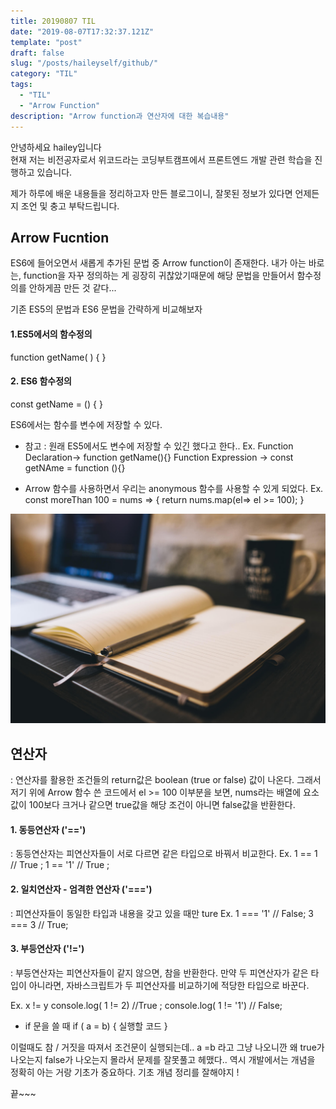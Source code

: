 ```yaml
---
title: 20190807 TIL 
date: "2019-08-07T17:32:37.121Z"
template: "post"
draft: false
slug: "/posts/haileyself/github/"
category: "TIL"
tags:
  - "TIL"
  - "Arrow Function"
description: "Arrow function과 연산자에 대한 복습내용"
---
```

안녕하세요 hailey입니다  
현재 저는 비전공자로서 위코드라는 코딩부트캠프에서 
프론트엔드 개발 관련 학습을 진행하고 있습니다.


제가 하루에 배운 내용들을 정리하고자 만든 블로그이니,
잘못된 정보가 있다면 언제든지 조언 및 충고 부탁드립니다.
## Arrow Fucntion
ES6에 들어오면서 새롭게 추가된 문법 중 Arrow function이 존재한다.
내가 아는 바로는, 
function을 자꾸 정의하는 게 굉장히 귀찮았기때문에 
해당 문법을 만들어서 함수정의를 안하게끔 만든 것 같다...

기존 ES5의 문법과 ES6 문법을 간략하게 비교해보자

#### 1.ES5에서의 함수정의
function getName( ) {
}

#### 2. ES6 함수정의
 const getName = () {
 }

 ES6에서는 함수를 변수에 저장할 수 있다.
 * 참고 : 원래 ES5에서도 변수에 저장할 수 있긴 했다고 한다..
 Ex. Function Declaration-> function getName(){}
     Function Expression -> const getNAme = function (){}

 * Arrow 함수를 사용하면서 우리는 anonymous 함수를 사용할 수 있게 되었다.
  Ex.
   const moreThan 100 = nums => {
     return nums.map(el=> el >= 100);
   }

![Nulla faucibus vestibulum eros in tempus. Vestibulum tempor imperdiet velit nec dapibus](/media/image-2.jpg)

## 연산자
 : 연산자를 활용한 조건들의 return값은 boolean (true or false) 값이 나온다.
 그래서 저기 위에 Arrow 함수 쓴 코드에서 el >= 100 이부분을 보면,
 nums라는 배열에 요소 값이 100보다 크거나 같으면 true값을 
 해당 조건이 아니면 false값을 반환한다.

#### 1. 동등연산자 ('==')
 : 동등연산자는 피연산자들이 서로 다르면 같은 타입으로 바꿔서 비교한다.
   Ex.
    1 == 1 // True ;
    1 == '1' // True ; 

#### 2. 일치연산자 - 엄격한 연산자 ('===')
   : 피연산자들이 동일한 타입과 내용을 갖고 있을 때만 ture 
   Ex.
    1 === '1' // False; 
    3 === 3 // True;


#### 3. 부등연산자 ('!=')
  : 부등연산자는 피연산자들이 같지 않으면, 참을 반환한다. 
    만약 두 피연산자가 같은 타입이 아니라면, 자바스크립트가 두 피연산자를 비교하기에 적당한 타입으로 바꾼다.
  
  Ex. 
     x != y 
     console.log( 1 != 2) //True ; 
     console.log( 1 != '1') // False; 



* if 문을 쓸 때 if ( a = b) {
  실행할 코드
}

이럴때도 참 / 거짓을 따져서 조건문이 실행되는데.. a =b 라고 그냥 나오니깐
왜 true가 나오는지 false가 나오는지 몰라서 문제를 잘못풀고 헤맸다..
역시 개발에서는 개념을 정확히 아는 거랑 기초가 중요하다.
기초 개념 정리를 잘해야지 !

끝~~~